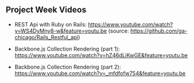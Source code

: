 ## Project Week Videos

* REST Api with Ruby on Rails: https://www.youtube.com/watch?v=WS4DyMny8-w&feature=youtu.be (source: https://github.com/ga-chicago/Rails_Restful_api)

* Backbone.js Collection Rendering (part 1): https://www.youtube.com/watch?v=hZ46dLiKwGE&feature=youtu.be
* Backbone.js Collection Rendering (part 2):
https://www.youtube.com/watch?v=_mfdfofw754&feature=youtu.be
